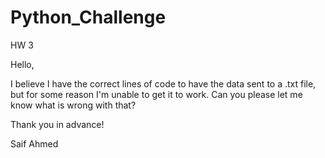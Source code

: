 # Python_Challenge
HW 3 

Hello, 

I believe I have the correct lines of code to have the data sent to a .txt file, but for some reason I'm unable to get it to work. Can you please let me know what is wrong with that?

Thank you in advance! 

Saif Ahmed
